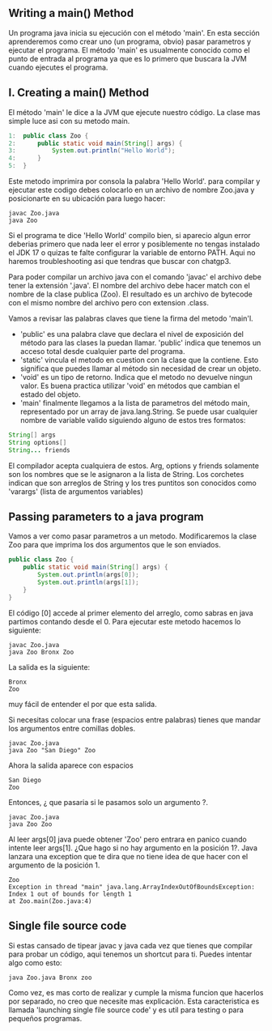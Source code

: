 ## Writing a main() Method
Un programa java inicia su ejecución con el método 'main'. En esta sección aprenderemos como crear uno (un programa, obvio) pasar parametros y ejecutar 
el programa. El método 'main' es usualmente conocido como el punto de entrada al programa ya que es lo primero que buscara la
JVM cuando ejecutes el programa.

## I. Creating a main() Method
El método 'main' le dice a la JVM que ejecute nuestro código. La clase mas simple luce asi con su metodo main.

```java
1:  public class Zoo {
2:      public static void main(String[] args) {
3:          System.out.println("Hello World");
4:      }
5:  }
```
Este metodo imprimira por consola la palabra 'Hello World'. para compilar y ejecutar este codigo debes colocarlo en 
un archivo de nombre Zoo.java y posicionarte en su ubicación para luego hacer:

```text
javac Zoo.java
java Zoo
```
Si el programa te dice 'Hello World' compilo bien, si aparecio algun error deberias primero que nada leer el error y posiblemente no tengas instalado el JDK 17 o quizas te falte configurar la variable de entorno PATH. 
Aqui no haremos troubleshooting asi que tendras que buscar con chatgp3. 

Para poder compilar un archivo java con el comando 'javac' el archivo debe tener la extensión '.java'. El nombre del archivo debe hacer
match con el nombre de la clase publica (Zoo).
El resultado es un archivo de bytecode con el mismo nombre del archivo pero con extension .class.

Vamos a revisar las palabras claves que tiene la firma del metodo 'main'l.

- 'public' es una palabra clave que declara el nivel de exposición del método para las clases la puedan llamar. 'public' indica que 
tenemos un acceso total desde cualquier parte del programa. 
- 'static' vincula el metodo en cuestion con la clase que la contiene. Esto significa que puedes llamar al método sin necesidad de crear un objeto.
- 'void' es un tipo de retorno. Indica que el metodo no devuelve ningun valor. Es buena practica utilizar 'void' en métodos que cambian el estado del objeto.
- 'main' finalmente llegamos a la lista de parametros del método main, representado por un array de java.lang.String. Se puede usar cualquier nombre de variable valido siguiendo alguno de estos tres formatos:
```java
String[] args
String options[]
String... friends
```
El compilador acepta cualquiera de estos. Arg, options y friends solamente son los nombres que se le asignaron a la lista de String.
Los corchetes indican que son arreglos de String y los tres puntitos son conocidos como 'varargs' (lista de argumentos variables) 

## Passing parameters to a java program
Vamos a ver como pasar parametros a un metodo. Modificaremos la clase Zoo para que imprima los dos argumentos que le son enviados.

```java
public class Zoo {
    public static void main(String[] args) {
        System.out.println(args[0]);
        System.out.println(args[1]);
    }
}
```
El código [0] accede al primer elemento del arreglo, como sabras en java partimos contando desde el 0. Para ejecutar este metodo hacemos lo siguiente:

```text
javac Zoo.java
java Zoo Bronx Zoo
```

La salida es la siguiente:

```text
Bronx
Zoo
```
muy fácil de entender el por que esta salida.

Si necesitas colocar una frase (espacios entre palabras) tienes que mandar los argumentos entre comillas dobles.
```text
javac Zoo.java
java Zoo "San Diego" Zoo
```
Ahora la salida aparece con espacios
```text
San Diego
Zoo
```
Entonces, ¿ que pasaria si le pasamos solo un argumento ?. 
```text
javac Zoo.java
java Zoo Zoo
```
Al leer args[0] java puede obtener 'Zoo' pero entrara en panico cuando intente leer args[1]. ¿Que hago si no hay argumento en la posición 1?. Java
lanzara una exception que te dira que no tiene idea de que hacer con el argumento de la posición 1.
```text
Zoo
Exception in thread "main" java.lang.ArrayIndexOutOfBoundsException:
Index 1 out of bounds for length 1
at Zoo.main(Zoo.java:4)
```
## Single file source code

Si estas cansado de tipear javac y java cada vez que tienes que compilar para probar un código, aqui tenemos un
shortcut para ti. Puedes intentar algo como esto:
```text
java Zoo.java Bronx zoo
```
Como vez, es mas corto de realizar y cumple la misma funcion que hacerlos por separado, no creo que necesite mas explicación.
Esta caracteristica es llamada 'launching single file source code' y es util para testing o para pequeños programas.









